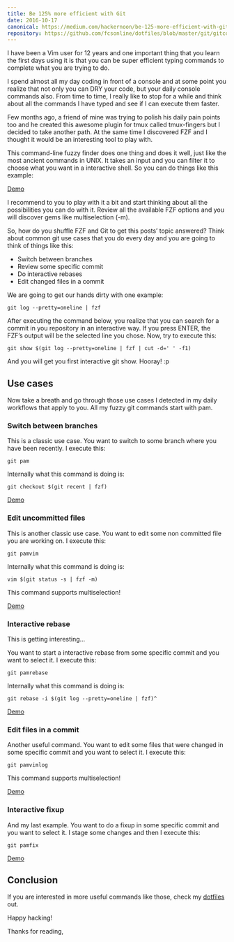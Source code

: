 ```yaml
---
title: Be 125% more efficient with Git
date: 2016-10-17
canonical: https://medium.com/hackernoon/be-125-more-efficient-with-git-60556a1ce971
repository: https://github.com/fcsonline/dotfiles/blob/master/git/gitconfig#L41
---
```


I have been a Vim user for 12 years and one important thing that you learn the
first days using it is that you can be super efficient typing commands to
complete what you are trying to do.

I spend almost all my day coding in front of a console and at some point you
realize that not only you can DRY your code, but your daily console commands
also. From time to time, I really like to stop for a while and think about all
the commands I have typed and see if I can execute them faster.

Few months ago, a friend of mine was trying to polish his daily pain points too
and he created this awesome plugin for tmux called tmux-fingers but I decided
to take another path. At the same time I discovered FZF and I thought it would
be an interesting tool to play with.

This command-line fuzzy finder does one thing and does it well, just like the
most ancient commands in UNIX. It takes an input and you can filter it to
choose what you want in a interactive shell. So you can do things like this
example:

[Demo](https://asciinema.org/a/22tnlseff7yuw62fc73nfelns)

I recommend to you to play with it a bit and start thinking about all the
possibilities you can do with it. Review all the available FZF options and you
will discover gems like multiselection (-m).

So, how do you shuffle FZF and Git to get this posts’ topic answered? Think
about common git use cases that you do every day and you are going to think of
things like this:

- Switch between branches
- Review some specific commit
- Do interactive rebases
- Edit changed files in a commit

We are going to get our hands dirty with one example:

`git log --pretty=oneline | fzf`

After executing the command below, you realize that you can search for a commit in you repository in an interactive way. If you press ENTER, the FZF’s output will be the selected line you chose. Now, try to execute this:

`git show $(git log --pretty=oneline | fzf | cut -d=' ' -f1)`

And you will get you first interactive git show. Hooray! :p

## Use cases

Now take a breath and go through those use cases I detected in my daily workflows that apply to you. All my fuzzy git commands start with pam.

### Switch between branches

This is a classic use case. You want to switch to some branch where you have been recently. I execute this:

`git pam`

Internally what this command is doing is:

`git checkout $(git recent | fzf)`

[Demo](http://asciinema.org/a/15lmglaf6ojo44jo0fbv4tt6c)

### Edit uncommitted files

This is another classic use case. You want to edit some non committed file you
are working on. I execute this:

`git pamvim`

Internally what this command is doing is:

`vim $(git status -s | fzf -m)`

This command supports multiselection!

[Demo](https://asciinema.org/a/7fbnjgoh41bg2ek9un5rxgn3x)

### Interactive rebase

This is getting interesting…

You want to start a interactive rebase from some specific commit and you want
to select it. I execute this:

`git pamrebase`

Internally what this command is doing is:

`git rebase -i $(git log --pretty=oneline | fzf)^`

[Demo](http://asciinema.org/a/b8xhvbr2rpw0cnjr2ga0dh0kh)

### Edit files in a commit

Another useful command. You want to edit some files that were changed in some
specific commit and you want to select it. I execute this:

`git pamvimlog`

This command supports multiselection!

[Demo](https://asciinema.org/a/c0y4ywx3wj5i8wh2epf08a51a)

### Interactive fixup

And my last example. You want to do a fixup in some specific commit and you
want to select it. I stage some changes and then I execute this:

`git pamfix`

[Demo](https://asciinema.org/a/699sr7ume88wemx9p57n0ipr4)

## Conclusion

If you are interested in more useful commands like those, check my
[dotfiles](https://github.com/fcsonline/dotfiles/blob/master/git/gitconfig#L41)
out.

Happy hacking!

Thanks for reading,
